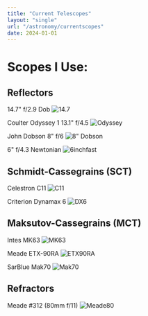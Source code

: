 ```yaml
---
title: "Current Telescopes"
layout: "single"
url: "/astronomy/currentscopes"
date: 2024-01-01
---
```


# Scopes I Use:

## Reflectors
14.7" f/2.9 Dob
![14.7](images/mk25.JPEG)

Coulter Odyssey 1 13.1" f/4.5
![Odyssey](images/odysseyatnight.jpeg)

John Dobson 8" f/6
![8" Dobson](images/dobson.jpg)

6" f/4.3 Newtonian
![6inchfast](images/IMG_0864.JPEG)


## Schmidt-Cassegrains (SCT)
Celestron C11
![C11](images/c11.JPEG)

Criterion Dynamax 6
![DX6](images/dx6.JPEG)


## Maksutov-Cassegrains (MCT)
Intes MK63
![MK63](images/mk63.JPG)

Meade ETX-90RA
![ETX90RA](images/etxfrommom.JPEG)

SarBlue Mak70
![Mak70](images/mak70.JPEG)

## Refractors

Meade #312 (80mm f/11)
![Meade80](images/meade80.jpeg)